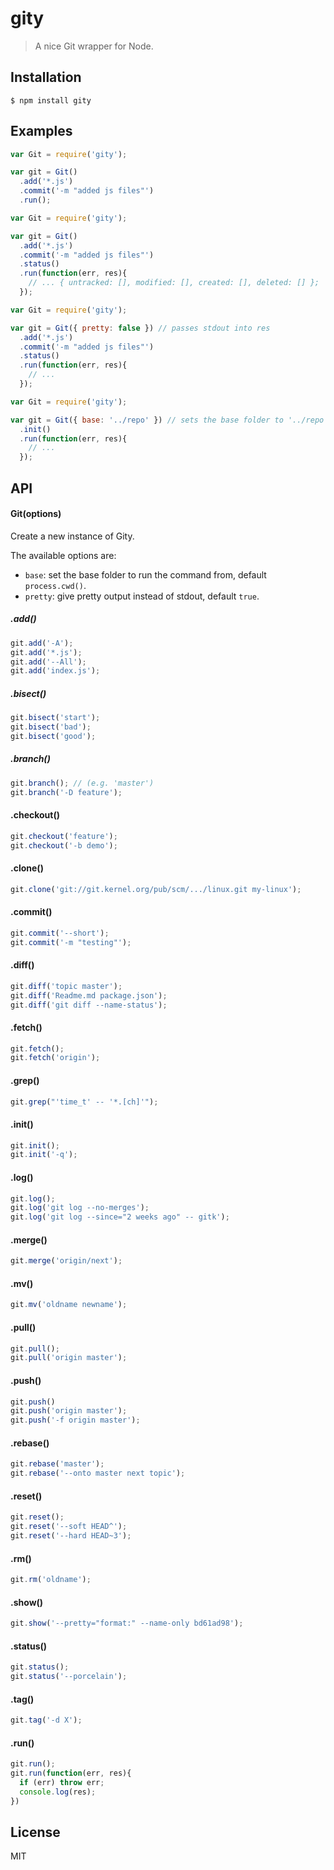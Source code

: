 
# gity

> A nice Git wrapper for Node.

## Installation

    $ npm install gity

## Examples

```js
var Git = require('gity');

var git = Git()
  .add('*.js')
  .commit('-m "added js files"')
  .run();
```

```js
var Git = require('gity');

var git = Git()
  .add('*.js')
  .commit('-m "added js files"')
  .status()
  .run(function(err, res){
    // ... { untracked: [], modified: [], created: [], deleted: [] };
  });
```

```js
var Git = require('gity');

var git = Git({ pretty: false }) // passes stdout into res
  .add('*.js')
  .commit('-m "added js files"')
  .status()
  .run(function(err, res){
    // ...
  });
```

```js
var Git = require('gity');

var git = Git({ base: '../repo' }) // sets the base folder to '../repo'
  .init()
  .run(function(err, res){
    // ...
  });
```

## API

#### Git(options)

Create a new instance of Gity.

The available options are:

- `base`: set the base folder to run the command from, default `process.cwd()`.
- `pretty`: give pretty output instead of stdout, default `true`.

##### .add()

```js
git.add('-A');
git.add('*.js');
git.add('--All');
git.add('index.js');
```

##### .bisect()

```js
git.bisect('start');
git.bisect('bad');
git.bisect('good');
```

##### .branch()

```js
git.branch(); // (e.g. 'master')
git.branch('-D feature');
```

#### .checkout()

```js
git.checkout('feature');
git.checkout('-b demo');
```

#### .clone()

```js
git.clone('git://git.kernel.org/pub/scm/.../linux.git my-linux');
```

#### .commit()

```js
git.commit('--short');
git.commit('-m "testing"');
```

#### .diff()

```js
git.diff('topic master');
git.diff('Readme.md package.json');
git.diff('git diff --name-status');
```

#### .fetch()

```js
git.fetch();
git.fetch('origin');
```

#### .grep()

```js
git.grep("'time_t' -- '*.[ch]'");
```

#### .init()

```js
git.init();
git.init('-q');
```

#### .log()

```js
git.log();
git.log('git log --no-merges');
git.log('git log --since="2 weeks ago" -- gitk');
```

#### .merge()

```js
git.merge('origin/next');
```

#### .mv()

```js
git.mv('oldname newname');
```

#### .pull()

```js
git.pull();
git.pull('origin master');
```

#### .push()

```js
git.push()
git.push('origin master');
git.push('-f origin master');
```

#### .rebase()

```js
git.rebase('master');
git.rebase('--onto master next topic');
```

#### .reset()

```js
git.reset();
git.reset('--soft HEAD^');
git.reset('--hard HEAD~3');
```

#### .rm()

```js
git.rm('oldname');
```

#### .show()

```js
git.show('--pretty="format:" --name-only bd61ad98');
```

#### .status()

```js
git.status();
git.status('--porcelain');
```

#### .tag()

```js
git.tag('-d X');
```

#### .run()

```js
git.run();
git.run(function(err, res){
  if (err) throw err;
  console.log(res);
})
```

## License

MIT
